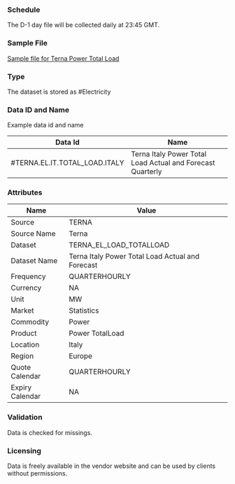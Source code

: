 ### Schedule

The D-1 day file will be collected daily at 23:45 GMT.

### Sample File

[Sample file for Terna Power Total Load](pathname:///Export-DownloadCenterFile-20250807-115243.xlsx)

### Type

The dataset is stored as #Electricity

### Data ID and Name

Example data id and name

|**Data Id**|**Name**|
|-|-|
|#TERNA.EL.IT.TOTAL_LOAD.ITALY|Terna Italy Power Total Load Actual and Forecast Quarterly|

### Attributes

|Name|Value|
|-|-|
|Source|TERNA|
|Source Name|Terna|
|Dataset|TERNA_EL_LOAD_TOTALLOAD|
|Dataset Name|Terna Italy Power Total Load Actual and Forecast|
|Frequency|QUARTERHOURLY|
|Currency|NA|
|Unit|MW|
|Market|Statistics|
|Commodity|Power|
|Product|Power TotalLoad|
|Location|Italy|
|Region|Europe|
|Quote Calendar|QUARTERHOURLY|
|Expiry Calendar|NA|

### Validation

Data is checked for missings. 

### Licensing

Data is freely available in the vendor website and can be used by clients without permissions.